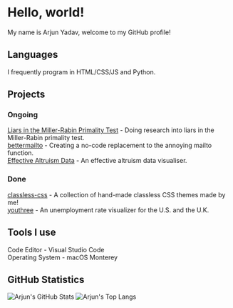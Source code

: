 # Hello, world!
My name is Arjun Yadav, welcome to my GitHub profile!

## Languages
I frequently program in HTML/CSS/JS and Python.

## Projects
### Ongoing
[Liars in the Miller-Rabin Primality Test](https://github.com/y-arjun-y/liars-miller-rabin) - Doing research into liars in the Miller-Rabin primality test.  
[bettermailto](https://github.com/bettermailto/bettermailto) - Creating a no-code replacement to the annoying mailto function.  
[Effective Altruism Data](https://github.com/hamishhuggard/ea_data_viz) - An effective altruism data visualiser.  

### Done
[classless-css](https://github.com/y-arjun-y/classless-css) - A collection of hand-made classless CSS themes made by me!  
[youthree](https://github.com/y-arjun-y/youthree) - An unemployment rate visualizer for the U.S. and the U.K. 

## Tools I use
Code Editor - Visual Studio Code  
Operating System - macOS Monterey

## GitHub Statistics
![Arjun's GitHub Stats](https://github-readme-stats.vercel.app/api?username=y-arjun-y&count_private=true&theme=default)
![Arjun's Top Langs](https://github-readme-stats.vercel.app/api/top-langs/?username=y-arjun-y)
